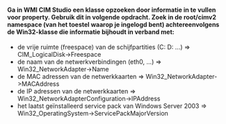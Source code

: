 #### Ga in WMI CIM Studio een klasse opzoeken door informatie in te vullen voor property. Gebruik dit in volgende opdracht. Zoek in de root/cimv2 namespace (van het toestel waarop je ingelogd bent) achtereenvolgens de Win32-klasse die informatie bijhoudt in verband met:

- de vrije ruimte (freespace) van de schijfpartities (C: D:
  ...)
  => CIM_LogicalDisk->Freespace
- de naam van de netwerkverbindingen (eth0, ...) => Win32_NetworkAdapter->Name
- de MAC adressen van de netwerkkaarten => Win32_NetworkAdapter->MACAddress
- de IP adressen van de netwerkkaarten => Win32_NetworkAdapterConfiguration->IPAddress
- het laatst geïnstalleerd service pack van Windows Server 2003 => Win32_OperatingSystem->ServicePackMajorVersion
